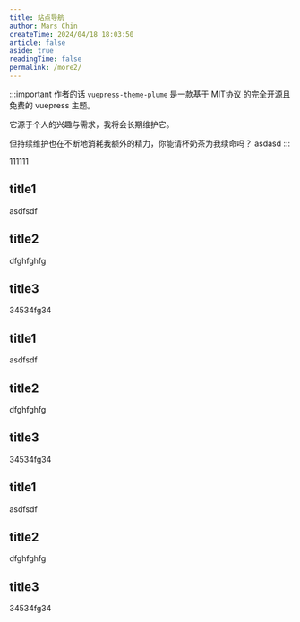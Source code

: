 ```yaml
---
title: 站点导航
author: Mars Chin
createTime: 2024/04/18 18:03:50
article: false
aside: true
readingTime: false
permalink: /more2/
---
```


:::important 作者的话
`vuepress-theme-plume` 是一款基于 MIT协议 的完全开源且免费的 vuepress 主题。

它源于个人的兴趣与需求，我将会长期维护它。

但持续维护也在不断地消耗我额外的精力，你能请杯奶茶为我续命吗？
asdasd
:::


111111


## title1

asdfsdf



## title2

dfghfghfg


## title3

34534fg34

## title1

asdfsdf



## title2

dfghfghfg


## title3

34534fg34


## title1

asdfsdf



## title2

dfghfghfg


## title3

34534fg34
